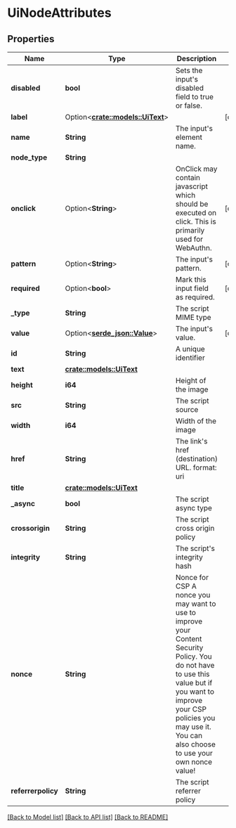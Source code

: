 # UiNodeAttributes

## Properties

Name | Type | Description | Notes
------------ | ------------- | ------------- | -------------
**disabled** | **bool** | Sets the input's disabled field to true or false. | 
**label** | Option<[**crate::models::UiText**](uiText.md)> |  | [optional]
**name** | **String** | The input's element name. | 
**node_type** | **String** |  | 
**onclick** | Option<**String**> | OnClick may contain javascript which should be executed on click. This is primarily used for WebAuthn. | [optional]
**pattern** | Option<**String**> | The input's pattern. | [optional]
**required** | Option<**bool**> | Mark this input field as required. | [optional]
**_type** | **String** | The script MIME type | 
**value** | Option<[**serde_json::Value**](.md)> | The input's value. | [optional]
**id** | **String** | A unique identifier | 
**text** | [**crate::models::UiText**](uiText.md) |  | 
**height** | **i64** | Height of the image | 
**src** | **String** | The script source | 
**width** | **i64** | Width of the image | 
**href** | **String** | The link's href (destination) URL.  format: uri | 
**title** | [**crate::models::UiText**](uiText.md) |  | 
**_async** | **bool** | The script async type | 
**crossorigin** | **String** | The script cross origin policy | 
**integrity** | **String** | The script's integrity hash | 
**nonce** | **String** | Nonce for CSP  A nonce you may want to use to improve your Content Security Policy. You do not have to use this value but if you want to improve your CSP policies you may use it. You can also choose to use your own nonce value! | 
**referrerpolicy** | **String** | The script referrer policy | 

[[Back to Model list]](../README.md#documentation-for-models) [[Back to API list]](../README.md#documentation-for-api-endpoints) [[Back to README]](../README.md)


